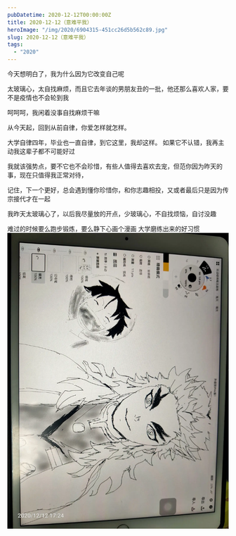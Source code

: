 ```yaml
---
pubDatetime: 2020-12-12T00:00:00Z
title: 2020-12-12（意难平我）
heroImage: "/img/2020/6904315-451cc26d5b562c89.jpg"
slug: 2020-12-12（意难平我）
tags:
  - "2020"
---
```


今天想明白了，我为什么因为它改变自己呢

太玻璃心，太自找麻烦，而且它去年谈的男朋友丑的一批，他还那么喜欢人家，要不是疫情也不会轮到我

呵呵呵，我闲着没事自找麻烦干嘛

从今天起，回到从前自律，你爱怎样就怎样。

大学自律四年，毕业也一直自律，到它这里，我却这样。 如果它不认错，我再主动我这辈子都不可能好过

我就该强势点，要不它也不会珍惜，有些人值得去喜欢去宠，但范你因为昨天的事，现在只值得我正常对待，

记住，下一个更好，总会遇到懂你珍惜你，和你志趣相投，又或者最后只是因为传宗接代才在一起

我昨天太玻璃心了，以后我尽量放的开点，少玻璃心，不自找烦恼，自讨没趣

难过的时候要么跑步锻炼，要么静下心画个漫画
大学磨练出来的好习惯
![](../../../../public/img/2020/6904315-451cc26d5b562c89.jpg)
